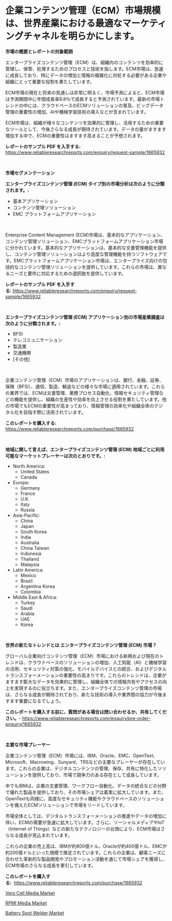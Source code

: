 <p><h1>企業コンテンツ管理（ECM）市場規模は、世界産業における最適なマーケティングチャネルを明らかにします。</h1></p><p><strong>市場の概要とレポートの対象範囲</strong></p>
<p><p>エンタープライズコンテンツ管理（ECM）は、組織内のコンテンツを効率的に管理し、保管、処理するためのプロセスと技術を指します。ECM市場は、急速に成長しており、特にデータの増加と情報の複雑化に対処する必要がある企業や組織にとって重要な役割を果たしています。</p><p>ECM市場の現在と将来の見通しは非常に明るく、市場予測によると、ECM市場は予測期間中に年間成長率8.8％で成長すると予測されています。最新の市場トレンドの中には、クラウドベースのECMソリューションの普及、ビッグデータ管理の重要性の増加、AIや機械学習技術の導入などが含まれています。</p><p>ECM市場は、組織が様々なコンテンツを効果的に管理し、活用するための重要なツールとして、今後さらなる成長が期待されています。データの量がますます増加する中で、ECMの重要性はますます高まることが予想されます。</p></p>
<p><strong>レポートのサンプル PDF を入手する:</strong> <a href="https://www.reliableresearchreports.com/enquiry/request-sample/1665932">https://www.reliableresearchreports.com/enquiry/request-sample/1665932</a></p>
<p>&nbsp;</p>
<p><strong>市場セグメンテーション</strong></p>
<p><strong>エンタープライズコンテンツ管理 (ECM) タイプ別の市場分析は次のように分類されます。:</strong></p>
<p><ul><li>基本アプリケーション</li><li>コンテンツ管理ソリューション</li><li>EMC プラットフォームアプリケーション</li></ul></p>
<p>&nbsp;</p>
<p><p>Enterprise Content Management (ECM)市場は、基本的なアプリケーション、コンテンツ管理ソリューション、EMCプラットフォームアプリケーション市場に分かれています。基本的なアプリケーションは、基本的な文書管理機能を提供し、コンテンツ管理ソリューションはより高度な管理機能を持つソフトウェアです。EMCプラットフォームアプリケーション市場は、エンタープライズ向けの包括的なコンテンツ管理ソリューションを提供しています。これらの市場は、異なるニーズと要件に対応するための選択肢を提供しています。</p></p>
<p><strong>レポートのサンプル PDF を入手する:</strong>&nbsp;<a href="https://www.reliableresearchreports.com/enquiry/request-sample/1665932">https://www.reliableresearchreports.com/enquiry/request-sample/1665932</a></p>
<p>&nbsp;</p>
<p><strong> エンタープライズコンテンツ管理 (ECM) アプリケーション別の市場産業調査は次のように分類されます。:</strong></p>
<p><ul><li>BFSI</li><li>テレコミュニケーション</li><li>製造業</li><li>交通機関</li><li>[その他]</li></ul></p>
<p>&nbsp;</p>
<p><p>企業コンテンツ管理（ECM）市場のアプリケーションは、銀行、金融、証券、保険（BFSI）、通信、製造、輸送などの様々な市場に適用されています。これらの業界では、ECMは文書管理、業務プロセス自動化、情報セキュリティ管理などの機能を提供し、組織の生産性や効率を向上させる役割を果たしています。他の市場でもECMの重要性が高まっており、情報管理の効率化や組織全体のデジタル化を目指す際に活用されています。</p></p>
<p><strong>このレポートを購入する:</strong>&nbsp; <a href="https://www.reliableresearchreports.com/purchase/1665932">https://www.reliableresearchreports.com/purchase/1665932</a></p>
<p>&nbsp;</p>
<p><strong>地域に関して言えば、エンタープライズコンテンツ管理 (ECM) 地域ごとに利用可能なマーケットプレーヤーは次のとおりです。:</strong></p>
<p><ul>
    <li>
        North America:
        <ul>
            <li>United States</li>
            <li>Canada</li>
        </ul>
    </li>
    <li>
        Europe:
        <ul>
            <li>Germany</li>
            <li>France</li>
            <li>U.K.</li>
            <li>Italy</li>
            <li>Russia</li>
        </ul>
    </li>
    <li>
        Asia-Pacific:
        <ul>
            <li>China</li>
            <li>Japan</li>
            <li>South Korea</li>
            <li>India</li>
            <li>Australia</li>
            <li>China Taiwan</li>
            <li>Indonesia</li>
            <li>Thailand</li>
            <li>Malaysia</li>
        </ul>
    </li>
    <li>
        Latin America:
        <ul>
            <li>Mexico</li>
            <li>Brazil</li>
            <li>Argentina Korea</li>
            <li>Colombia</li>
        </ul>
    </li>
    <li>
        Middle East & Africa:
        <ul>
            <li>Turkey</li>
            <li>Saudi</li>
            <li>Arabia</li>
            <li>UAE</li>
            <li>Korea</li>
        </ul>
    </li>
    </ul></p>
<p>&nbsp;</p>
<p><strong>世界の新たなトレンドとは エンタープライズコンテンツ管理 (ECM) 市場？</strong></p>
<p><p>グローバル企業向けコンテンツ管理（ECM）市場における新興および現在のトレンドは、クラウドベースのソリューションの増加、人工知能（AI）と機械学習の活用、セキュリティ対策の強化、モバイルデバイスとの統合、およびデジタルトランスフォーメーションの重要性の高まりです。これらのトレンドは、企業がますます膨大なデータを効果的に管理し、組織全体での情報共有やアクセスの向上を実現するのに役立ちます。また、エンタープライズコンテンツ管理の市場は、さらなる成長が期待されており、新たな技術の導入や業界間の協力が今後ますます重要になるでしょう。</p></p>
<p><strong>このレポートを購入する前に、質問がある場合は問い合わせるか、共有してください。</strong>- <a href="https://www.reliableresearchreports.com/enquiry/pre-order-enquiry/1665932">https://www.reliableresearchreports.com/enquiry/pre-order-enquiry/1665932</a></p>
<p>&nbsp;</p>
<p><strong>主要な市場プレーヤー</strong></p>
<p><p>企業コンテンツ管理（ECM）市場には、IBM、Oracle、EMC、OpenText、Microsoft、Macrowing、Sunyard、TRSなどの主要なプレーヤーが存在しています。これらの企業は、デジタルコンテンツの管理、保存、共有に特化したソリューションを提供しており、市場で競争力のある存在として成長しています。</p><p>中でもIBMは、企業の文書管理、ワークフロー自動化、データの統合などの分野で優れた製品を提供しており、その市場シェアは着実に拡大しています。また、OpenTextも同様に、高度なセキュリティ機能やクラウドベースのソリューションを備えたECMソリューションで市場をリードしています。</p><p>市場全体としては、デジタルトランスフォーメーションの推進やデータの増加に伴い、ECMの需要が急速に拡大しています。さらに、ソーシャルメディアやIoT（Internet of Things）などの新たなテクノロジーの台頭により、ECM市場はさらなる成長が見込まれています。</p><p>これらの企業の売上高は、IBMが約800億ドル、Oracleが約400億ドル、EMCが約200億ドルといった規模で推定されています。これらの企業は、顧客ニーズに合わせた革新的な製品開発やプロモーション活動を通じて市場シェアを獲得し、ECM市場のさらなる成長を牽引しています。</p></p>
<p><strong>このレポートを購入する:</strong>&nbsp;&nbsp;<a href="https://www.reliableresearchreports.com/purchase/1665932">https://www.reliableresearchreports.com/purchase/1665932</a></p>
<p><p><a href="https://flame-sidecar-702.notion.site/Vero-Cell-Media-Market-Research-Report-Provides-thorough-Industry-Overview-which-offers-an-In-Depth-801c38f8379047c188168bb8cd708ef5">Vero Cell Media Market</a></p><p><a href="https://full-wildebeest-80b.notion.site/RPMI-Media-Market-Size-Evaluating-its-Market-Trends-Growth-and-Projections-2024-2031-8004ce5267aa462bb3e3d5b565129fbe">RPMI Media Market</a></p><p><a href="https://view.publitas.com/reportprime-1/battery-spot-welder-market-size-and-examines-its-market-scope-with-a-primary-focus-on-growth-opportunities-and-forecasted-trends-spanning-from-2024-to-2031/">Battery Spot Welder Market</a></p></p>